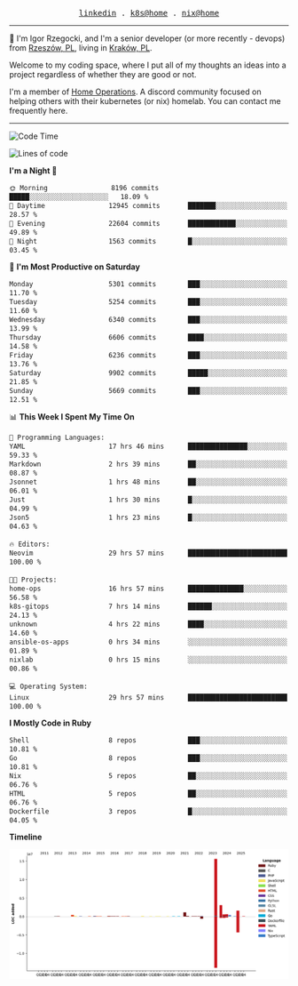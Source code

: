 <p align="center">
  <samp>
    <a href="https://www.linkedin.com/in/ajgon">linkedin</a> .
    <a href="https://github.com/deedee-ops/k8s-gitops">k8s@home</a> .
    <a href="https://github.com/deedee-ops/nixlab">nix@home</a>
  </samp>
</p>

----------------------------------------------------------------

:wave: I'm Igor Rzegocki, and I'm a senior developer (or more recently - devops) from [Rzeszów, PL](https://en.wikipedia.org/wiki/Rzesz%C3%B3w), living in [Kraków, PL](https://en.wikipedia.org/wiki/Krak%C3%B3w).

Welcome to my coding space, where I put all of my thoughts an ideas into a project regardless of whether they are good or not.

I'm a member of [Home Operations](https://discord.gg/home-operations). A discord community focused on helping others with their kubernetes (or nix) homelab. You can contact me frequently here.

----------------------------------------------------------------

<!--START_SECTION:waka-->
![Code Time](http://img.shields.io/badge/Code%20Time-915%20hrs%209%20mins-blue)

![Lines of code](https://img.shields.io/badge/From%20Hello%20World%20I%27ve%20Written-24.4%20million%20lines%20of%20code-blue)

**I'm a Night 🦉** 

```text
🌞 Morning                8196 commits        █████░░░░░░░░░░░░░░░░░░░░   18.09 % 
🌆 Daytime                12945 commits       ███████░░░░░░░░░░░░░░░░░░   28.57 % 
🌃 Evening                22604 commits       ████████████░░░░░░░░░░░░░   49.89 % 
🌙 Night                  1563 commits        █░░░░░░░░░░░░░░░░░░░░░░░░   03.45 % 
```
📅 **I'm Most Productive on Saturday** 

```text
Monday                   5301 commits        ███░░░░░░░░░░░░░░░░░░░░░░   11.70 % 
Tuesday                  5254 commits        ███░░░░░░░░░░░░░░░░░░░░░░   11.60 % 
Wednesday                6340 commits        ███░░░░░░░░░░░░░░░░░░░░░░   13.99 % 
Thursday                 6606 commits        ████░░░░░░░░░░░░░░░░░░░░░   14.58 % 
Friday                   6236 commits        ███░░░░░░░░░░░░░░░░░░░░░░   13.76 % 
Saturday                 9902 commits        █████░░░░░░░░░░░░░░░░░░░░   21.85 % 
Sunday                   5669 commits        ███░░░░░░░░░░░░░░░░░░░░░░   12.51 % 
```


📊 **This Week I Spent My Time On** 

```text
💬 Programming Languages: 
YAML                     17 hrs 46 mins      ███████████████░░░░░░░░░░   59.33 % 
Markdown                 2 hrs 39 mins       ██░░░░░░░░░░░░░░░░░░░░░░░   08.87 % 
Jsonnet                  1 hrs 48 mins       ██░░░░░░░░░░░░░░░░░░░░░░░   06.01 % 
Just                     1 hrs 30 mins       █░░░░░░░░░░░░░░░░░░░░░░░░   04.99 % 
Json5                    1 hrs 23 mins       █░░░░░░░░░░░░░░░░░░░░░░░░   04.63 % 

🔥 Editors: 
Neovim                   29 hrs 57 mins      █████████████████████████   100.00 % 

🐱‍💻 Projects: 
home-ops                 16 hrs 57 mins      ██████████████░░░░░░░░░░░   56.58 % 
k8s-gitops               7 hrs 14 mins       ██████░░░░░░░░░░░░░░░░░░░   24.13 % 
unknown                  4 hrs 22 mins       ████░░░░░░░░░░░░░░░░░░░░░   14.60 % 
ansible-os-apps          0 hrs 34 mins       ░░░░░░░░░░░░░░░░░░░░░░░░░   01.89 % 
nixlab                   0 hrs 15 mins       ░░░░░░░░░░░░░░░░░░░░░░░░░   00.86 % 

💻 Operating System: 
Linux                    29 hrs 57 mins      █████████████████████████   100.00 % 
```

**I Mostly Code in Ruby** 

```text
Shell                    8 repos             ███░░░░░░░░░░░░░░░░░░░░░░   10.81 % 
Go                       8 repos             ███░░░░░░░░░░░░░░░░░░░░░░   10.81 % 
Nix                      5 repos             ██░░░░░░░░░░░░░░░░░░░░░░░   06.76 % 
HTML                     5 repos             ██░░░░░░░░░░░░░░░░░░░░░░░   06.76 % 
Dockerfile               3 repos             █░░░░░░░░░░░░░░░░░░░░░░░░   04.05 % 
```



**Timeline**

![Lines of Code chart](https://raw.githubusercontent.com/ajgon/ajgon/master/assets/bar_graph.png)


<!--END_SECTION:waka-->
